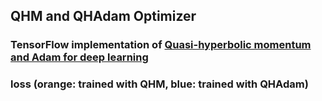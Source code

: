 ## QHM and QHAdam Optimizer

### TensorFlow implementation of [Quasi-hyperbolic momentum and Adam for deep learning](https://arxiv.org/pdf/1810.06801.pdf)

### loss (orange: trained with QHM, blue: trained with QHAdam)